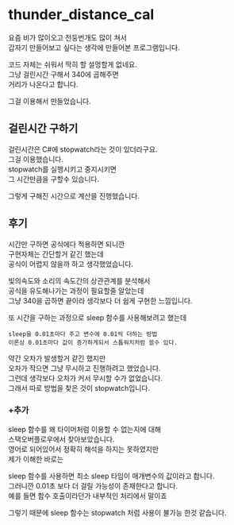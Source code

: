 # thunder_distance_cal
요즘 비가 많이오고 천둥번개도 많이 쳐서  
갑자기 만들어보고 싶다는 생각에 만들어본 프로그램입니다.  

코드 자체는 쉬워서 딱히 할 설멍할게 없네요.  
그냥 걸린시간 구해서 340에 곱해주면  
거리가 나온다고 합니다.  

그걸 이용해서 만들었습니다.  

## 걸린시간 구하기  
걸린시간은 C#에 stopwatch라는 것이 있더라구요.  
그걸 이용했습니다.  
stopwatch를 실행시키고 중지시키면  
그 시간만큼을 구할수 있습니다.  

그렇게 구해진 시간으로 계산을 진행했습니다.  

## 후기
시간만 구하면 공식에다 적용하면 되니깐  
구현자체는 간단할거 같긴 했는데  
공식이 어렵지 않을까 하고 생각했었습니다.  

빛의속도와 소리의 속도간의 상관관계를 분석해서  
공식을 유도해나가는 과정이 필요할줄 알았는데  
그냥 340을 곱하면 끝이라 생각보다 더 쉽게 구현한 느낌입니다.  

또 시간을 구하는 과정으로 sleep 함수를 사용해보려고 했는데  
```
sleep을 0.01초마다 주고 변수에 0.01씩 더하는 방법
이론상 0.01초마다 값이 증가하게되서 스톱워치처럼 쓸수 있다.
```
약간 오차가 발생할거 같긴 했지만  
오차가 작으면 그냥 무시하고 진행하려고 했었습니다.  
그런데 생각보다 오차가 커서 무시할 수가 없었습니다.  
그래서 따로 방법을 찾은 것이 stopwatch입니다.  

### +추가

sleep 함수를 왜 타이머처럼 이용할 수 없는지에 대해  
스택오버플로우에서 찾아보았습니다.  
영어로 되어있어서 정확히 해석을 하지는 못하였지만  
제가 이해한 바로는  

sleep 함수를 사용하면 최소 sleep 타임이 매개변수의 값이라고 합니다.  
그러니깐 0.01초 보다 더 걸릴 가능성이 존재한다고 합니다.  
예를 들면 함수 호출이라던가 내부적인 처리에서 말이죠  

그렇기 때문에 sleep 함수는 stopwatch 처럼 사용이 불가능 한것 같습니다.  
